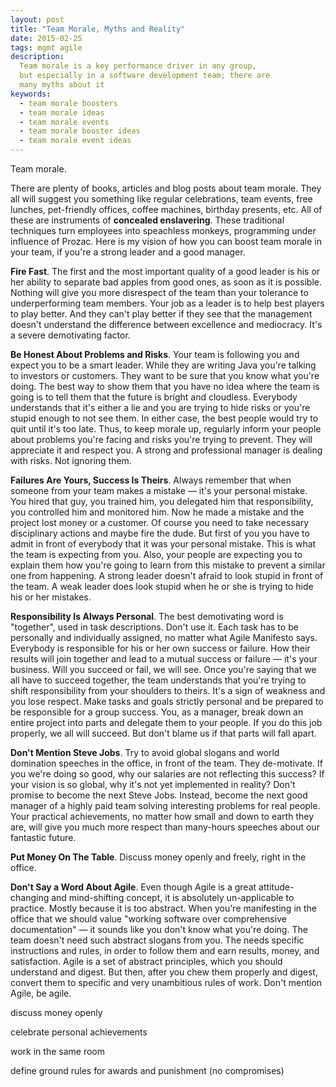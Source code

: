 ```yaml
---
layout: post
title: "Team Morale, Myths and Reality"
date: 2015-02-25
tags: mgmt agile
description:
  Team morale is a key performance driver in any group,
  but especially in a software development team; there are
  many myths about it
keywords:
  - team morale boosters
  - team morale ideas
  - team morale events
  - team morale booster ideas
  - team morale event ideas
---
```


Team morale.

There are plenty of books, articles and blog posts about team morale. They
all will suggest you something like regular celebrations, team events,
free lunches, pet-friendly offices, coffee machines, birthday presents, etc.
All of these are instruments of **concealed enslavering**.
These traditional techniques turn employees into
speachless monkeys, programming under influence of Prozac. Here is my
vision of how you can boost team morale in your team, if you're a strong leader
and a good manager.

<!--more-->

**Fire Fast**.
The first and the most important quality of a good leader is his or her
ability to separate bad apples from good ones, as soon as it is possible.
Nothing will give you more disrespect of the team than your tolerance to
underperforming team members. Your job as a leader is to help best players
to play better. And they can't play better if they see that the management
doesn't understand the difference between excellence and mediocracy. It's
a severe demotivating factor.

**Be Honest About Problems and Risks**.
Your team is following you and expect you to be a smart leader. While they
are writing Java you're talking to investors or customers. They want to
be sure that you know what you're doing. The best way to show them that
you have no idea where the team is going is to tell them that the future
is bright and cloudless. Everybody understands that it's either a lie and you
are trying to hide risks or you're stupid enough to not see them. In either
case, the best people would try to quit until it's too late. Thus, to keep
morale up, regularly inform your people about problems you're facing and
risks you're trying to prevent. They will appreciate it and respect you.
A strong and professional manager is dealing with risks. Not ignoring them.

**Failures Are Yours, Success Is Theirs**.
Always remember that when someone from your team makes a mistake &mdash;
it's your personal mistake. You hired that guy, you trained him, you delegated
him that responsibility, you controlled him and monitored him. Now he made
a mistake and the project lost money or a customer. Of course you need to
take necessary disciplinary actions and maybe fire the dude. But first of you
you have to admit in front of everybody that it was your personal mistake.
This is what the team is expecting from you. Also, your people are expecting
you to explain them how you're going to learn from this mistake to prevent
a similar one from happening. A strong leader doesn't afraid to look
stupid in front of the team. A weak leader does look stupid when he or she
is trying to hide his or her mistakes.

**Responsibility Is Always Personal**.
The best demotivating word is "together", used in task descriptions. Don't use it.
Each task has to be personally and individually assigned, no matter what Agile Manifesto says.
Everybody is responsible for his or her
own success or failure. How their results will join together and lead to
a mutual success or failure &mdash; it's your business. Will you succeed or
fail, we will see. Once you're saying that we all have to succeed together,
the team understands that you're trying to shift responsibility from your
shoulders to theirs. It's a sign of weakness and you lose respect. Make
tasks and goals strictly personal and be prepared to be responsible for
a group success. You, as a manager, break down an entire project into
parts and delegate them to your people. If you do this job properly,
we all will succeed. But don't blame us if that parts will fall apart.

**Don't Mention Steve Jobs**.
Try to avoid global slogans and world domination speeches in the office,
in front of the team. They de-motivate. If you we're doing so good, why
our salaries are not reflecting this success? If your vision is so global,
why it's not yet implemented in reality? Don't promise to become the next Steve Jobs.
Instead, become the next good manager of a highly paid team solving
interesting problems for real people. Your practical achievements, no matter
how small and down to earth they are, will give you much more respect than
many-hours speeches about our fantastic future.

**Put Money On The Table**.
Discuss money openly and freely, right in the office.

**Don't Say a Word About Agile**.
Even though Agile is a great attitude-changing and mind-shifting concept,
it is absolutely un-applicable to practice. Mostly because it is too
abstract. When you're manifesting in the office that we should value
"working software over comprehensive documentation" &mdash; it sounds like
you don't know what you're doing. The team doesn't need such abstract
slogans from you. The needs specific instructions and rules, in order
to follow them and earn results, money, and satisfaction. Agile is a set
of abstract principles, which you should understand and digest. But then,
after you chew them properly and digest, convert them to specific and
very unambitious rules of work. Don't mention Agile, be agile.

discuss money openly

celebrate personal achievements

work in the same room

define ground rules for awards and punishment (no compromises)


